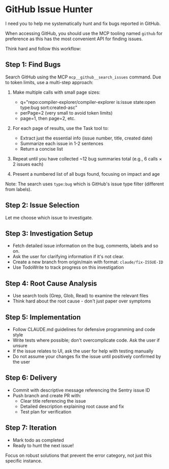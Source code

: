 # GitHub Issue Hunter

I need you to help me systematically hunt and fix bugs reported in GitHub.

When accessing GitHub, you should use the MCP tooling named `github` for preference as this has
the most convenient API for finding issues.

Think hard and follow this workflow:

## Step 1: Find Bugs
Search GitHub using the MCP `mcp__github__search_issues` command. Due to token limits, use a multi-step approach:

1. Make multiple calls with small page sizes:
   - q="repo:compiler-explorer/compiler-explorer is:issue state:open type:bug sort:created-asc"
   - perPage=2 (very small to avoid token limits)
   - page=1, then page=2, etc.

2. For each page of results, use the Task tool to:
   - Extract just the essential info (issue number, title, created date)
   - Summarize each issue in 1-2 sentences
   - Return a concise list

3. Repeat until you have collected ~12 bug summaries total (e.g., 6 calls × 2 issues each)

4. Present a numbered list of all bugs found, focusing on impact and age

Note: The search uses `type:bug` which is GitHub's issue type filter (different from labels).

## Step 2: Issue Selection  
Let me choose which issue to investigate.

## Step 3: Investigation Setup
- Fetch detailed issue information on the bug, comments, labels and so on.
- Ask the user for clarifying information if it's not clear.
- Create a new branch from origin/main with format: `claude/fix-ISSUE-ID`
- Use TodoWrite to track progress on this investigation

## Step 4: Root Cause Analysis
- Use search tools (Grep, Glob, Read) to examine the relevant files
- Think hard about the root cause - don't just paper over symptoms

## Step 5: Implementation
- Follow CLAUDE.md guidelines for defensive programming and code style
- Write tests where possible; don't overcomplicate code. Ask the user if unsure
- If the issue relates to UI, ask the user for help with testing manually
- Do not assume your changes fix the issue until positively confirmed by the user

## Step 6: Delivery
- Commit with descriptive message referencing the Sentry issue ID
- Push branch and create PR with:
  - Clear title referencing the issue
  - Detailed description explaining root cause and fix
  - Test plan for verification

## Step 7: Iteration
- Mark todo as completed
- Ready to hunt the next issue!

Focus on robust solutions that prevent the error category, not just this specific instance.
